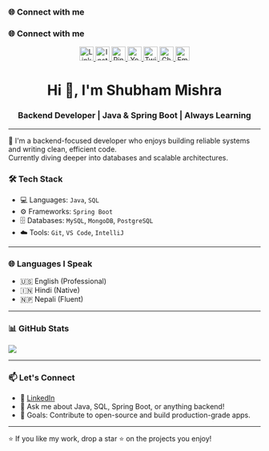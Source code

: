 ### 🌐 Connect with me

### 🌐 Connect with me

<p align="center">
  <a href="https://linkedin.com/in/c3o">
    <img src="https://img.shields.io/badge/LinkedIn-0A66C2?style=for-the-badge&logo=linkedin&logoColor=white" alt="LinkedIn" height="28" />
  </a>
  <a href="https://instagram.com/shub.is.a.sailor/">
    <img src="https://img.shields.io/badge/Instagram-E4405F?style=for-the-badge&logo=instagram&logoColor=white" alt="Instagram" height="28" />
  </a>
  <a href="https://pinterest.com/shubflexin">
    <img src="https://img.shields.io/badge/Pinterest-BD081C?style=for-the-badge&logo=pinterest&logoColor=white" alt="Pinterest" height="28" />
  </a>
  <a href="https://youtube.com/@Tarnished_Shubh">
    <img src="https://img.shields.io/badge/YouTube-FF0000?style=for-the-badge&logo=youtube&logoColor=white" alt="YouTube" height="28" />
  </a>
  <a href="https://x.com/S_Profession4l">
    <img src="https://img.shields.io/badge/Twitter-000000?style=for-the-badge&logo=x&logoColor=white" alt="Twitter" height="28" />
  </a>
  <a href="https://www.chess.com/member/professor_s_rated">
    <img src="https://img.shields.io/badge/♞_Chess.com-3B9A57?style=for-the-badge&logoColor=white" alt="Chess.com" height="28" />
  </a>
  <a href="mailto:shub.professional@gmail.com">
    <img src="https://img.shields.io/badge/Email-000000?style=for-the-badge&logo=gmail&logoColor=red&color=FFFFFF&labelColor=FFFFFF" alt="Email" height="28" />
  </a>
</p>




<h1 align="center">Hi 👋, I'm Shubham Mishra</h1>
<h3 align="center">Backend Developer | Java & Spring Boot | Always Learning</h3>

---

🚀 I'm a backend-focused developer who enjoys building reliable systems and writing clean, efficient code.  
Currently diving deeper into databases and scalable architectures.

### 🛠️ Tech Stack
- 💻 Languages: `Java`, `SQL`
- ⚙️ Frameworks: `Spring Boot`
- 🗄️ Databases: `MySQL`, `MongoDB`, `PostgreSQL`
- ☁️ Tools: `Git`, `VS Code`, `IntelliJ`

---

### 🌐 Languages I Speak
- 🇺🇸 English (Professional)
- 🇮🇳 Hindi (Native)
- 🇳🇵 Nepali (Fluent)

---

### 📊 GitHub Stats
<img src="https://streak-stats.demolab.com?user=Shub-DevX&theme=orange-white" />

---

### 📫 Let's Connect
- 💼 [LinkedIn](https://linkedin.com/in/c3o)
- 💬 Ask me about Java, SQL, Spring Boot, or anything backend!
- 🎯 Goals: Contribute to open-source and build production-grade apps.

---

⭐️ If you like my work, drop a star ⭐️ on the projects you enjoy!
